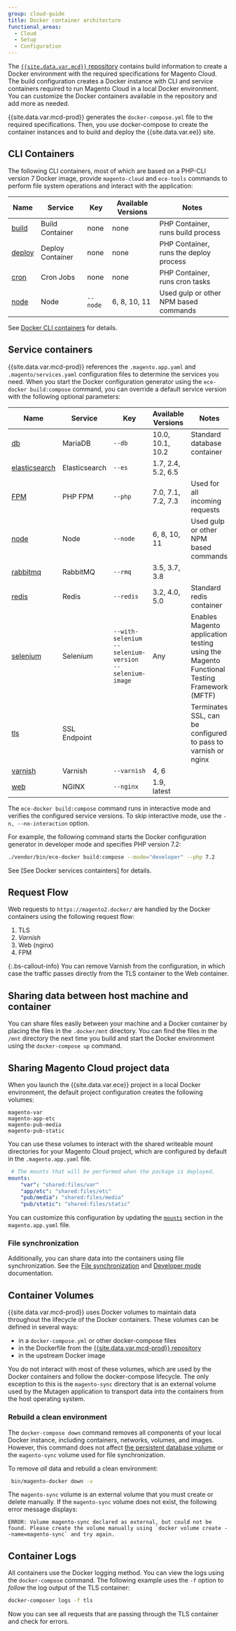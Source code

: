 ```yaml
---
group: cloud-guide
title: Docker container architecture
functional_areas:
  - Cloud
  - Setup
  - Configuration
---
```


The [`{{site.data.var.mcd}}` repository][docker-repo] contains build information to create a Docker environment with the required specifications for Magento Cloud. The build configuration creates a Docker instance with CLI and service containers required to run Magento Cloud in a local Docker environment. You can customize the Docker containers available in the repository and add more as needed.

{{site.data.var.mcd-prod}} generates the `docker-compose.yml` file to the required specifications. Then, you use docker-compose to create the container instances and to build and deploy the {{site.data.var.ee}} site.

## CLI Containers

The following CLI containers, most of which are based on a PHP-CLI version 7 Docker image, provide `magento-cloud` and `ece-tools` commands to perform file system operations and interact with the application:

| Name       | Service   | Key  | Available Versions | Notes
| ------------- | ---------- | ---------- | ------------------ |------------------
| [build] | Build Container | none  | none  | PHP Container, runs build process
| [deploy] | Deploy Container | none   | none |  PHP Container, runs the deploy process
| [cron]| Cron Jobs | none  | none  |  PHP Container, runs cron tasks
| [node][node-container] | Node | `--node` | 6, 8, 10, 11 |  Used gulp or other NPM based commands

See [Docker CLI containers] for details.

## Service containers

{{site.data.var.mcd-prod}} references the `.magento.app.yaml` and `.magento/services.yaml` configuration files to determine the services you need. When you start the Docker configuration generator using the `ece-docker build:compose` command, you can override a default service version with the following optional parameters:

| Name       | Service   | Key  | Available Versions | Notes
| ------------- | ---------- | ---------- | ------------------ |------------------
| [db] | MariaDB     | `--db` | 10.0, 10.1, 10.2 |  Standard database container
| [elasticsearch] | Elasticsearch | `--es` | 1.7, 2.4, 5.2, 6.5 |
| [FPM][fpm-container] | PHP FPM | `--php` | 7.0, 7.1, 7.2, 7.3 |  Used for all incoming requests
| [node][node-container] | Node | `--node` | 6, 8, 10, 11 |  Used gulp or other NPM based commands
| [rabbitmq][rabbitmq-container]| RabbitMQ | `--rmq` | 3.5, 3.7, 3.8 |
| [redis][redis-container] | Redis     | `--redis` | 3.2, 4.0, 5.0 |   Standard redis container
| [selenium][selenium-container]| Selenium | `--with-selenium`<br>`--selenium-version`<br>`--selenium-image`| Any | Enables Magento application testing using the Magento Functional Testing Framework (MFTF)
| [tls][tls-container] | SSL Endpoint |  |   |  Terminates SSL, can be configured to pass to varnish or nginx
| [varnish][varnish-container] | Varnish | `--varnish` | 4, 6 |
| [web][web-container] | NGINX | `--nginx` | 1.9, latest |

The `ece-docker build:compose` command runs in interactive mode and verifies the configured service versions. To skip interactive mode, use the `-n, --no-interaction` option.

For example, the following command starts the Docker configuration generator in developer mode and specifies PHP version 7.2:

```bash
./vendor/bin/ece-docker build:compose --mode="developer" --php 7.2
```

See [See Docker services containters] for details.

## Request Flow

Web requests to `https://magento2.docker/` are handled by the Docker containers using the following request flow:

1. TLS
1. *Varnish*
1. Web (nginx)
1. FPM

{:.bs-callout-info}
You can remove Varnish from the configuration, in which case the traffic passes directly from the TLS container to the Web container.

## Sharing data between host machine and container

You can share files easily between your machine and a Docker container by placing the files in the `.docker/mnt` directory. You can find the files in the `/mnt` directory the next time you build and start the Docker environment using the `docker-compose up` command.

## Sharing Magento Cloud project data

When you launch the {{site.data.var.ece}} project in a local Docker environment, the default project configuration creates the following volumes:

```text
magento-var
magento-app-etc
magento-pub-media
magento-pub-static
```

You can use these volumes to interact with the shared writeable mount directories for your Magento Cloud project, which are configured by default in the `.magento.app.yaml` file.

```yaml
 # The mounts that will be performed when the package is deployed.
mounts:
    "var": "shared:files/var"
    "app/etc": "shared:files/etc"
    "pub/media": "shared:files/media"
    "pub/static": "shared:files/static"
```

You can customize this configuration by updating the [`mounts`][mount-configuration] section in the `magento.app.yaml` file.

### File synchronization

Additionally, you can share data into the containers using file synchronization. See the [File synchronization] and [Developer mode] documentation.

## Container Volumes

{{site.data.var.mcd-prod}} uses Docker volumes to maintain data throughout the lifecycle of the Docker containers.  These volumes can be defined in several ways:

-  in a `docker-compose.yml` or other docker-compose files
-  in the Dockerfile from the [{{site.data.var.mcd-prod}} repository](https://github.com/magento/magento-cloud-docker)
-  in the upstream Docker image

You do not interact with most of these volumes, which are used by the Docker containers and follow the docker-compose lifecycle. The only exception to this is the `magento-sync` directory that is an external volume used by the Mutagen application to transport data into the containers from the host operating system.

### Rebuild a clean environment

The `docker-compose down` command removes all components of your local Docker instance, including containers, networks, volumes, and images. However, this command does not affect [the persistent database volume][db] or the `magento-sync` volume used for file synchronization.

To remove _all_ data and rebuild a clean environment:

```bash
 bin/magento-docker down -v
```

The `magento-sync` volume is an external volume that you must create or delete manually. If the `magento-sync` volume does not exist, the following error message displays:

```terminal
ERROR: Volume magento-sync declared as external, but could not be found. Please create the volume manually using `docker volume create --name=magento-sync` and try again.
```

## Container Logs

All containers use the Docker logging method. You can view the logs using the `docker-compose` command. The following example uses the `-f` option to _follow_ the log output of the TLS container:

```bash
docker-composer logs -f tls
```

Now you can see all requests that are passing through the TLS container and check for errors.

[build]: {{site.baseurl}}/cloud/docker/docker-containers-cli.html#build-container
[cron]: {{site.baseurl}}/cloud/docker/docker-containers-cli.html#cron-container
[deploy]: {{site.baseurl}}/cloud/docker/docker-containers-cli.html#deploy-container
[db]: {{site.baseurl}}/cloud/docker/docker-containers-service.html#database-container
[elasticsearch]: {{site.baseurl}}/cloud/docker/docker-containers-service.html#elasticsearch-container
[Docker CLI containers]: {{site.baseurl}}/cloud/docker/docker-containers-cli.html
[Docker service containers]: {{site.baseurl}}/cloud/docker-containers-service.html
[Web containers]: {{site.baseurl}}/cloud/docker/docker-php.html
[Developer Mode]: {{site.baseurl}}/cloud/docker/docker-mode-developer.html
[File Synchronization]: {{site.baseurl}}/cloud/docker/docker-syncing-data.html
[docker-repo]: https://github.com/magento/magento-cloud-docker
[nginx]: https://hub.docker.com/r/magento/magento-cloud-docker-nginx
[node-container]: {{site.baseurl}}/cloud/docker/docker-containers-cli.html#node-container
[rabbitmq-container]: {{site.baseurl}}/cloud/docker/docker-containers-service.html#rabbitmq-container
[fpm-container]: {{site.baseurl}}/cloud/docker/docker-containers-service.html#fpm-container
[redis-container]: {{site.baseurl}}/cloud/docker/docker-containers-service.html#redis-container
[selenium-container]: {{site.baseurl}}/cloud/docker/docker-containers-service.html#selenium-container
[tls-container]: {{site.baseurl}}/cloud/docker/docker-containers-service.html#tls-container
[varnish-container]: {{site.baseurl}}/cloud/docker/docker-containers-service.html#varnish-container
[web-container]: {{site.baseurl}}/cloud/docker/docker-containers-service.html#web-container
[mount-configuration]: {{site.baseurl}}/cloud/project/project-conf-files_magento-app.html#mounts
